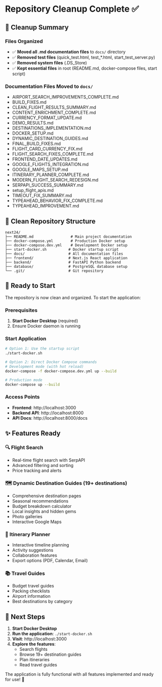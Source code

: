 # Repository Cleanup Complete ✅

## 🧹 Cleanup Summary

### **Files Organized**
- ✅ **Moved all .md documentation files** to `docs/` directory
- ✅ **Removed test files** (quick_test.html, test_*.html, start_test_server.py)
- ✅ **Removed system files** (.DS_Store)
- ✅ **Kept essential files** in root (README.md, docker-compose files, start script)

### **Documentation Files Moved to `docs/`**
- AIRPORT_SEARCH_IMPROVEMENTS_COMPLETE.md
- BUILD_FIXES.md
- CLEAN_FLIGHT_RESULTS_SUMMARY.md
- CONTENT_ENRICHMENT_COMPLETE.md
- CURRENCY_FORMAT_UPDATE.md
- DEMO_RESULTS.md
- DESTINATIONS_IMPLEMENTATION.md
- DOCKER_SETUP.md
- DYNAMIC_DESTINATION_GUIDES.md
- FINAL_BUILD_FIXES.md
- FLIGHT_CARD_CURRENCY_FIX.md
- FLIGHT_SEARCH_FIXES_COMPLETE.md
- FRONTEND_DATE_UPDATES.md
- GOOGLE_FLIGHTS_INTEGRATION.md
- GOOGLE_MAPS_SETUP.md
- ITINERARY_PLANNER_COMPLETE.md
- MODERN_FLIGHT_SEARCH_REDESIGN.md
- SERPAPI_SUCCESS_SUMMARY.md
- setup_flight_apis.md
- TIMEOUT_FIX_SUMMARY.md
- TYPEAHEAD_BEHAVIOR_FIX_COMPLETE.md
- TYPEAHEAD_IMPROVEMENT.md

## 📁 Clean Repository Structure

```
next24/
├── README.md                 # Main project documentation
├── docker-compose.yml        # Production Docker setup
├── docker-compose.dev.yml    # Development Docker setup
├── start-docker.sh          # Docker startup script
├── docs/                    # All documentation files
├── frontend/                # Next.js React application
├── backend/                 # FastAPI Python backend
├── database/                # PostgreSQL database setup
└── .git/                    # Git repository
```

## 🚀 Ready to Start

The repository is now clean and organized. To start the application:

### **Prerequisites**
1. **Start Docker Desktop** (required)
2. Ensure Docker daemon is running

### **Start Application**
```bash
# Option 1: Use the startup script
./start-docker.sh

# Option 2: Direct Docker Compose commands
# Development mode (with hot reload)
docker-compose -f docker-compose.dev.yml up --build

# Production mode
docker-compose up --build
```

### **Access Points**
- **Frontend**: http://localhost:3000
- **Backend API**: http://localhost:8000
- **API Docs**: http://localhost:8000/docs

## ✨ Features Ready

### **🔍 Flight Search**
- Real-time flight search with SerpAPI
- Advanced filtering and sorting
- Price tracking and alerts

### **🗺️ Dynamic Destination Guides (19+ destinations)**
- Comprehensive destination pages
- Seasonal recommendations
- Budget breakdown calculator
- Local insights and hidden gems
- Photo galleries
- Interactive Google Maps

### **📅 Itinerary Planner**
- Interactive timeline planning
- Activity suggestions
- Collaboration features
- Export options (PDF, Calendar, Email)

### **📚 Travel Guides**
- Budget travel guides
- Packing checklists
- Airport information
- Best destinations by category

## 🎯 Next Steps

1. **Start Docker Desktop**
2. **Run the application**: `./start-docker.sh`
3. **Visit**: http://localhost:3000
4. **Explore the features**:
   - Search flights
   - Browse 19+ destination guides
   - Plan itineraries
   - Read travel guides

The application is fully functional with all features implemented and ready for use! 🎉